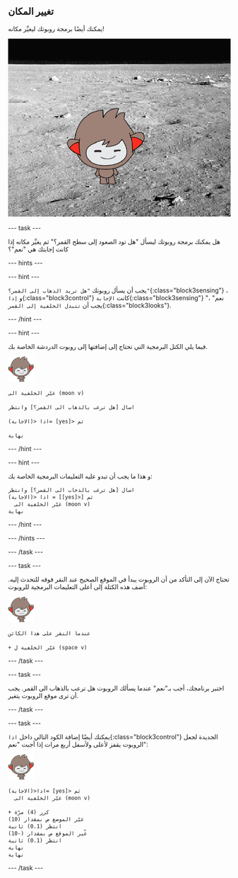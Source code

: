 ## تغيير المكان

يمكنك أيضًا برمجة روبوتك ليغيِّر مكانه!

![اختبار تغيير الخلفية](images/chatbot-backdrop-moon.png)

--- task ---

هل يمكنك برمجة روبوتك ليسأل "هل تود الصعود إلى سطح القمر؟" ثم يغيِّر مكانه إذا كانت إجابتك هي "نعم"؟

--- hints ---


--- hint ---

يجب أن يسأل روبوتك `"هل تريد الذهاب إلى القمر؟"`{:class="block3sensing"} ، و `إذا`{:class="block3control"} كانت `الإجابة`{:class="block3sensing"} "نعم" ، يجب أن `تتبدل الخلفية إلى القمر`{:class="block3looks"}.

--- /hint ---

--- hint ---

فيما يلي الكتل البرمجية التي تحتاج إلى إضافتها إلى روبوت الدردشة الخاصة بك.

![كائن نانو](images/nano-sprite.png)

```blocks3
غيّر الخلفية الى (moon v)

اسال [هل ترغب بالذهاب الى القمر؟] وانتظر

اذا <(الاجابة)= [yes]> ثم

نهاية
```

--- /hint ---

--- hint ---

و هذا ما يجب أن تبدو عليه التعليمات البرمجية الخاصة بك:

```blocks3
اسال [هل ترغب بالذخاب الى القمر؟] وانتظر
اذا <(الاجابة) = [[yes]>] ثم
  غيّر الخلفية الى (moon v)
نهاية
```

--- /hint ---

--- /hints ---

--- /task ---

--- task ---

تحتاج الآن إلى التأكد من أن الروبوت يبدأ في الموقع الصحيح عند النقر فوقه للتحدث إليه. أضف هذه الكتلة إلى أعلى التعليمات البرمجية للروبوت:

![كائن نانو](images/nano-sprite.png)

```blocks3
عندما النقر على هذا الكائن

+ غيّر الخلفية ل (space v)
```

--- /task ---

--- task ---

اختبر برنامجك، أجب بـ"نعم" عندما يسألك الروبوت هل ترعب بالذهاب الى القمر. يجب أن ترى موقع الروبوت يتغير.

--- /task ---

--- task ---

يمكنك أيضًا إضافة الكود التالي داخل `اذا`{:class="block3control"} الجديدة لجعل الروبوت يقفز لأعلى ولأسفل أربع مرات إذا أجبت "نعم":

![كائن نانو](images/nano-sprite.png)

```blocks3
اذا<(الاجابة)= [yes]> ثم
  غيّر الخلفية الى (moon v)

+ كرر (4) مرّة
غيّر الموضع ص بمقدار (10)
انتظر (0.1) ثانية
غّير الموقع ص بمقدار (-10)
انتظر (0.1) ثانية
نهاية
نهاية
```

--- /task ---
